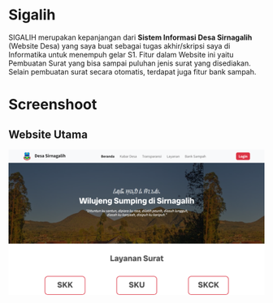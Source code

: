 # Sigalih
SIGALIH merupakan kepanjangan dari **Sistem Informasi Desa Sirnagalih** (Website Desa) yang saya buat sebagai tugas akhir/skripsi saya di Informatika untuk menempuh gelar S1.
Fitur dalam Website ini yaitu Pembuatan Surat yang bisa sampai puluhan jenis surat yang disediakan. Selain pembuatan surat secara otomatis, terdapat juga fitur bank sampah.

# Screenshoot
## Website Utama
![website utama](https://github.com/Gufron14/sigalih/blob/main/screenshoot/Screenshot%202024-09-25%20011004.png)
